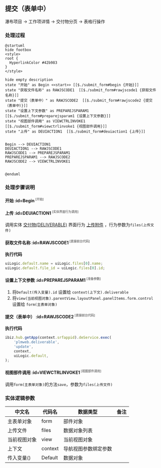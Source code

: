 ## 提交（表单中） <!-- {docsify-ignore-all} -->

   瀑布项目 → 工作项详情 → 交付物分页 → 表格行操作

### 处理过程

```plantuml
@startuml
hide footbox
<style>
root {
  HyperlinkColor #42b983
}
</style>

hide empty description
state "开始" as Begin <<start>> [[$./submit_form#begin {开始}]]
state "获取文件名称" as RAWJSCODE1  [[$./submit_form#rawjscode1 {获取文件名称}]]
state "提交（表单中）" as RAWJSCODE2  [[$./submit_form#rawjscode2 {提交（表单中）}]]
state "设置上下文参数" as PREPAREJSPARAM1  [[$./submit_form#preparejsparam1 {设置上下文参数}]]
state "视图部件调用" as VIEWCTRLINVOKE1  [[$./submit_form#viewctrlinvoke1 {视图部件调用}]]
state "上传" as DEUIACTION1  [[$./submit_form#deuiaction1 {上传}]]


Begin --> DEUIACTION1
DEUIACTION1 --> RAWJSCODE1
RAWJSCODE1 --> PREPAREJSPARAM1
PREPAREJSPARAM1 --> RAWJSCODE2
RAWJSCODE2 --> VIEWCTRLINVOKE1


@enduml
```


### 处理步骤说明

#### 开始 :id=Begin<sup class="footnote-symbol"> <font color=gray size=1>[开始]</font></sup>




#### 上传 :id=DEUIACTION1<sup class="footnote-symbol"> <font color=gray size=1>[实体界面行为调用]</font></sup>



调用实体 [交付物(DELIVERABLE)](module/Base/deliverable.md) 界面行为 [上传附件](module/Base/deliverable#界面行为) ，行为参数为`files(上传文件)`

#### 获取文件名称 :id=RAWJSCODE1<sup class="footnote-symbol"> <font color=gray size=1>[直接前台代码]</font></sup>



<p class="panel-title"><b>执行代码</b></p>

```javascript
uiLogic.default.name = uiLogic.files[0].name;
uiLogic.default.file_id = uiLogic.files[0].id;
```

#### 设置上下文参数 :id=PREPAREJSPARAM1<sup class="footnote-symbol"> <font color=gray size=1>[准备参数]</font></sup>



1. 将`Default(传入变量).id` 设置给  `context(上下文).deliverable`
2. 将`view(当前视图对象).parentView.layoutPanel.panelItems.form.control` 设置给  `form(主表单对象)`

#### 提交（表单中） :id=RAWJSCODE2<sup class="footnote-symbol"> <font color=gray size=1>[直接前台代码]</font></sup>



<p class="panel-title"><b>执行代码</b></p>

```javascript
ibiz.hub.getApp(context.srfappid).deService.exec(
    'plmweb.deliverable',
    'update',
    context,
    uiLogic.default,
);
```

#### 视图部件调用 :id=VIEWCTRLINVOKE1<sup class="footnote-symbol"> <font color=gray size=1>[视图部件调用]</font></sup>



调用`form(主表单对象)`的方法`save`，参数为`files(上传文件)`


### 实体逻辑参数

|    中文名   |    代码名    |  数据类型      |备注 |
| --------| --------| --------  | --------   |
|主表单对象|form|部件对象||
|上传文件|files|数据对象列表||
|当前视图对象|view|当前视图对象||
|上下文|context|导航视图参数绑定参数||
|传入变量(<i class="fa fa-check"/></i>)|Default|数据对象||
